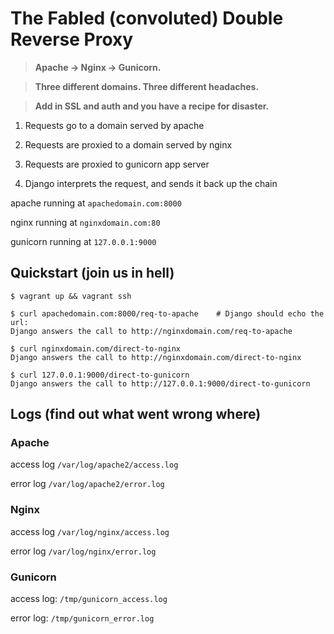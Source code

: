 # The Fabled (convoluted) **Double Reverse Proxy**

> **Apache -> Nginx -> Gunicorn.**

> **Three different domains. Three different headaches.**

> **Add in SSL and auth and you have a recipe for disaster.**

1. Requests go to a domain served by apache

1. Requests are proxied to a domain served by nginx

1. Requests are proxied to gunicorn app server

1. Django interprets the request, and sends it back up the chain


apache running at `apachedomain.com:8000`

nginx running at `nginxdomain.com:80`

gunicorn running at `127.0.0.1:9000`


## Quickstart (join us in hell)

```shell
$ vagrant up && vagrant ssh

$ curl apachedomain.com:8000/req-to-apache    # Django should echo the url:
Django answers the call to http://nginxdomain.com/req-to-apache

$ curl nginxdomain.com/direct-to-nginx
Django answers the call to http://nginxdomain.com/direct-to-nginx

$ curl 127.0.0.1:9000/direct-to-gunicorn
Django answers the call to http://127.0.0.1:9000/direct-to-gunicorn
```


## Logs (find out what went wrong where)


### Apache

access log `/var/log/apache2/access.log`

error log `/var/log/apache2/error.log`


### Nginx

access log `/var/log/nginx/access.log`

error log `/var/log/nginx/error.log`


### Gunicorn

access log: `/tmp/gunicorn_access.log`

error log: `/tmp/gunicorn_error.log`
